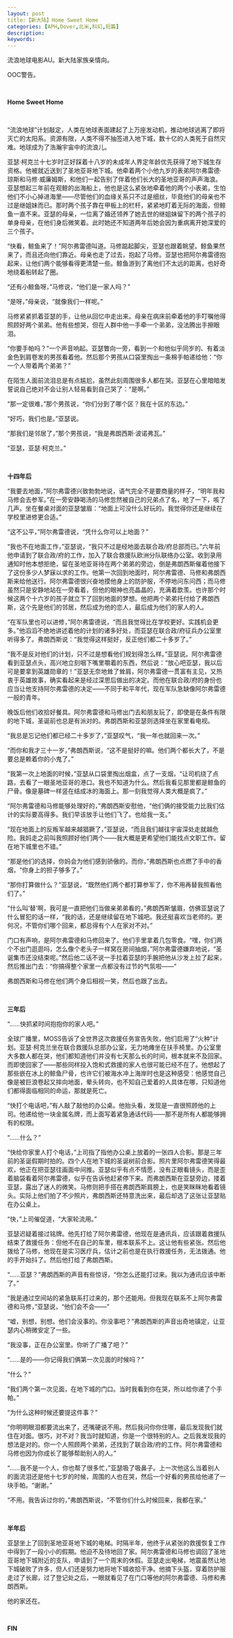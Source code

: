 ```yaml
---
layout: post
title:【新大陆】Home Sweet Home
categories: [APH,Dover,北米,科幻,短篇]
description:
keywords:
---
```


流浪地球电影AU。新大陆家族亲情向。

OOC警告。

<br/>

**Home Sweet Home**

<br/>

“流浪地球”计划敲定，人类在地球表面建起了上万座发动机，推动地球逃离了即将灭亡的太阳系。资源有限，人类不得不抽签进入地下城，数十亿的人类死于自然灾难。地球成为了浩瀚宇宙中的流浪儿。

亚瑟·柯克兰十七岁时正好踩着十八岁的未成年人界定年龄优先获得了地下城生存资格。他被就近送到了圣地亚哥地下城。他牵着两个小他九岁的表弟阿尔弗雷德·琼斯和马修·威廉姆斯，和他们一起告别了伴着他们长大的圣地亚哥的声声海浪。亚瑟想起三年前在观鲸的出海船上，他也是这么紧张地牵着他的两个小表弟，生怕他们不小心掉进海里——尽管他们的血缘关系只不过是细丝，毕竟他们的母亲也不过是继姐妹而已。那时两个孩子靠在甲板上的栏杆，紧紧地盯着无际的海面，但鲸鱼一直不来。亚瑟的母亲，一位离了婚还领养了她去世的继姐妹留下的两个孩子的单身母亲，在他们身后微笑着。此时她还不知道两年后她会因为重病离开她深爱的三个孩子。

“快看，鲸鱼来了！”阿尔弗雷德叫道。马修踮起脚尖，亚瑟也跟着眺望。鲸鱼果然来了，而且还向他们靠近。母亲也走了过去，抱起了马修。亚瑟也把阿尔弗雷德抱起来，让他们两个能够看得更清楚一些。鲸鱼游到了离他们不太远的距离，也好奇地绕着船转起了圈。

“还有小鲸鱼呀，”马修说，“他们是一家人吗？”

“是呀，”母亲说，“就像我们一样呢。”

马修紧紧抓着亚瑟的手，让他从回忆中走出来。母亲在病床前牵着他的手叮嘱他得照顾好两个弟弟。他有些想哭，但在人群中他一手牵一个弟弟，没法腾出手擦眼泪。

“你要手帕吗？”一个声音响起。亚瑟瞥向一旁，看到一个和他似乎同岁的、有着淡金色到肩卷发的男孩看着他。然后那个男孩从口袋里掏出一条棉手帕递给他：“你一个人带着两个弟弟？”

在陌生人面前流泪总是有点尴尬，虽然此刻周围很多人都在哭。亚瑟在心里暗暗发誓说自己绝对不会让别人轻易看到自己哭了：“是啊。”

“那一定很难，”那个男孩说，“你们分到了哪个区？我在十区的东边。”

“好巧，我们也是。”亚瑟说。

“那我们是邻居了，”那个男孩说，“我是弗朗西斯·波诺弗瓦。”

“亚瑟，亚瑟·柯克兰。”

<br/>

**十四年后**

“我要去地面，”阿尔弗雷德兴致勃勃地说，语气完全不是要商量的样子，“明年我和马修会去参军。”在一旁安静喝汤的马修忽然被自己的兄弟点了名，呛了一下，咳了几声。坐在餐桌对面的亚瑟皱眉：“地面上可没什么好玩的。我觉得你还是继续在学校里进修更合适。”

“这不公平，”阿尔弗雷德说，“凭什么你可以上地面？”

“我也不在地面工作，”亚瑟说，“我只不过是经地面去联合政/府总部而已。”六年前他申请到了联合政/府的工作，加入了联合救援队欧洲分队联络办公室。收到录用通知时他本想拒绝，留在圣地亚哥待在两个弟弟的旁边，倒是弗朗西斯催着他接下了这份多少人梦寐以求的工作。他第一次回到地面时，阿尔弗雷德、马修和弗朗西斯来给他送行。阿尔弗雷德很兴奋地摸他身上的防护服，不停地问东问西；而马修虽然只是安静地站在一旁看着，但他的眼神也亮晶晶的，充满着歆羡。也许那个时候这两个十六岁的孩子就立下了回到地面的梦想。他把两个弟弟托付给了弗朗西斯，这个先是他们的邻居，然后成为他的恋人，最后成为他们的家人的人。

“在军队里也可以进修，”阿尔弗雷德说，“而且我觉得比在学校更好。实践机会更多。”他滔滔不绝地讲述着他的计划的诸多好处，而亚瑟在联合政/府征兵办公室里听得多了。弗朗西斯说：“我觉得这样挺好，反正他们都二十多岁了。”

“我不是反对他们的计划，只不过是想看他们规划得怎么样。”亚瑟说。阿尔弗雷德看到亚瑟点头，高兴地立刻咽下嘴里嚼着的东西，然后说：“放心吧亚瑟，我以后可是要拿到英雄勋章的！”亚瑟无奈地耸了耸肩，阿尔弗雷德一贯富有主见，又热衷于英雄故事，确实看起来是经过深思后做出的决定。而他在联合政/府的身份也应当让他支持阿尔弗雷德的决定——不同于和平年代，现在军队急缺像阿尔弗雷德一般的青年。

晚饭后他们收拾好餐具。阿尔弗雷德和马修出门去和朋友玩了，即使是在条件有限的地下城，圣诞前也总是有派对的。弗朗西斯和亚瑟则选择坐在家里看电视。

“我总是忘记他们都已经二十多岁了，”亚瑟叹气，“我一年也就回来一次。”

“而你和我才三十一岁，”弗朗西斯说，“这不是挺好的嘛。他们两个都长大了，不是要总是赖着你的小鬼了。”

“我第一次上地面的时候，”亚瑟从口袋里掏出烟盒，点了一支烟，“让司机绕了点路，去看了一眼圣地亚哥的港口。我也不知道为什么。然后我看见那里都是鲸鱼的尸骨。像是墓碑一样竖在结成冰的海面上。那一刻我觉得人类大概是疯了。”

“阿尔弗雷德和马修能够处理好的，”弗朗西斯安慰他，“他们俩的接受能力比我们估计的实际要高得多。我们早该放手让他们飞了。也给我一支。”

“现在地面上的反叛军越来越猖獗了，”亚瑟说，“而且我们越往宇宙深处走就越危险。我妈走之前叫我照顾好他们两个——我大概是更希望他们能找点文职工作。留在地下城里也不错。”

“那是他们的选择，你妈会为他们感到骄傲的。而你，”弗朗西斯也点燃了手中的香烟，“你身上的担子够多了。”

“那你打算做什么？”亚瑟说，“既然他们两个都打算参军了，你不用再替我照看他们了。”

“什么叫‘替’啊，我可是一直把他们当做亲弟弟看的，”弗朗西斯皱眉，仿佛亚瑟说了什么冒犯的话一样，“我的话，还是继续留在地下城吧。我还挺喜欢当老师的。更何况，不管你们哪个回来，都总得有个人在家对不对。”

门口有声响，是阿尔弗雷德和马修回来了。他们手里拿着几包零食。“嘿，你们两个不出门逛逛吗，怎么像个老头子一样窝在房间抽烟，”阿尔弗雷德嫌弃地说，“圣诞集市还没结束呢。”然后他二话不说一手拉着亚瑟的手腕把他从沙发上拉了起来，然后推出门去：“你搞得整个家里一点都没有过节的气氛啦——”

弗朗西斯和马修在他们两个身后相视一笑，然后也跟了出去。

<br/>

**三年后**

“……快抓紧时间抱抱你的家人吧。”

全球广播里，MOSS告诉了全世界这次救援任务宣告失败，他们启用了“火种”计划。亚瑟·柯克兰坐在联合救援队总部办公室，无力地瘫坐在扶手椅里。办公室里大多数人都在哭，他们都知道他们并没有七天那么长的时间，根本就来不及回家。而即使回家了——那些同样投入饱和式救援的家人也很可能已经不在了。他想起了那些嵌在冰上的鲸鱼尸骨，也许它们被海水冲上海岸时也是这种感受：他感觉自己像是被巨浪卷起又摔向地面，晕头转向，也不知自己爱着的人具体在哪，只知道他们都得面临相同的命运，那就是死亡。

“快打个电话吧，”有人敲了敲他的办公桌。他抬头看，发现是一直很照顾他的上司。他递给他一块金属名牌，而上面写着紧急通话代码——那不是所有人都能够拥有的权限。

“……什么？”

“快给你家里人打个电话，”上司指了指他办公桌上放着的一张四人合影。那是三年前的圣诞假期时拍的。四个人在地下城的圣诞树前合影。照片里阿尔弗雷德笑得最欢，他正在把亚瑟往画面中间推。亚瑟似乎有点不情愿，没有正眼看镜头，而是歪着脑袋看着阿尔弗雷德，似乎在告诉他赶紧停下来。而弗朗西斯在亚瑟旁边，搂着亚瑟，露出了迷人的微笑。马修则把手搭在弗朗西斯肩膀上，也是笑眯眯地看着镜头。实际上他们拍了不少照片，弗朗西斯还特意洗出来，最后却选了这张让亚瑟贴在办公桌上。

“快，”上司催促道，“大家轮流用。”

亚瑟迟疑着接过铭牌。他先打给了阿尔弗雷德，他现在是通讯兵，应该跟着救援队结束了救援任务：但他不在自己的车里，根本联系不上。这让他有些紧张。然后他拨给了马修，他现在是实习医疗兵，估计之前也是在执行救援任务，无法拨通。他的手开始抖了。然后他打给了弗朗西斯。

“……亚瑟？”弗朗西斯的声音有些惊讶，“你怎么还能打过来。我以为通讯应该中断了。”

“我是通过空间站的紧急联系打过来的，那个还能用。但我现在联系不上阿尔弗雷德和马修，”亚瑟说，“他们会不会——”

“嘘，别想，别想。他们会没事的。你没事吧？”弗朗西斯的声音出奇地镇定，让亚瑟内心稍微安定了一些。

“我没事，正在办公室里。你听了广播了吧？”

“……是的——你记得我们俩第一次见面的时候吗？”

“什么？”

“我们两个第一次见面，在地下城的门口。当时我看到你在哭，所以给你递了个手帕。”

“为什么这种时候还要提这件事？”

“你明明眼泪都要流出来了，还嘴硬说不用。然后我问你你住哪，最后发现我们就住在对面。很巧，对不对？我当时就知道，你是一个很特别的人。之后我发现我的想法是对的。你一个人照顾两个弟弟，还找到了联合政/府的工作。阿尔弗雷德和马修也因为你成长了能够帮助别人的人。”

“……我不是一个人，你也帮了很多忙，”亚瑟吸了吸鼻子。上一次他这么当着别人的面流泪还是他十七岁的时候，周围的人也在哭，然后一个好看的男孩给他递了一块手帕。“谢谢。”

“不用。我告诉过你的，”弗朗西斯说，“不管你们什么时候回来，我都在家。”

<br/>

**半年后**

亚瑟坐上了回到圣地亚哥地下城的电梯。时隔半年，他终于从紧张的救援恢复工作中得到了一段小小的假期。他迫不及待地回了家。阿尔弗雷德和马修也调回了圣地亚哥地下城附近的支队，申请到了一个周末的休假。亚瑟走出电梯，地震虽然让地下城破败了许多，但人们还是努力地将地下城收拾干净。他摘下头盔，穿着防护服走过了长廊，过了登记处之后，一眼就看见了在门口等他的阿尔弗雷德、马修和弗朗西斯。

他的家还在。

<br/>

**FIN**

